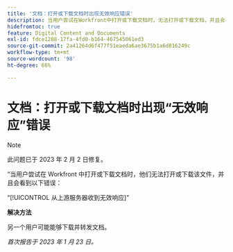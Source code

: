 ```yaml
---
title: '文档：打开或下载文档时出现无效响应错误'
description: 当用户尝试在Workfront中打开或下载文档时，无法打开或下载文档，并且会看到一个错误
hidefromtoc: true
feature: Digital Content and Documents
exl-id: fdce1208-17fa-4fd0-b164-467545061ed3
source-git-commit: 2a41264d6f477f51eaeda6ae3675b1a6d816249c
workflow-type: tm+mt
source-wordcount: '98'
ht-degree: 66%

---
```


# 文档：打开或下载文档时出现“无效响应”错误

<!--This article is on the WF and WFP TOC-->

>[!NOTE]
>
>此问题已于 2023 年 2 月 2 日修复。

“当用户尝试在 Workfront 中打开或下载文档时，他们无法打开或下载该文件，并且会看到以下错误：

“[!UICONTROL 从上游服务器收到无效响应]”

**解决方法**

另一个用户可能能够下载并转发文档。

_首次报告于 2023 年 1 月 23 日。_
